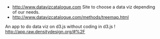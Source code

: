 * http://www.datavizcatalogue.com Site to choose a data viz depending of our needs.
* http://www.datavizcatalogue.com/methods/treemap.html


An app to do data viz on d3.js without coding in d3.js !
http://app.raw.densitydesign.org/#%2F